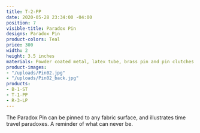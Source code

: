 ```yaml
---
title: T-2-PP
date: 2020-05-28 23:34:00 -04:00
position: 7
visible-title: Paradox Pin
designs: Paradox Pin
product-colors: Teal
price: 300
width: 2
height: 3.5 inches
materials: Powder coated metal, latex tube, brass pin and pin clutches.
product-images:
- "/uploads/Pin02.jpg"
- "/uploads/Pin02_back.jpg"
products:
- B-1-ST
- T-1-PP
- R-3-LP
---
```


The Paradox Pin can be pinned to any fabric surface, and illustrates time travel paradoxes. A reminder of what can never be.